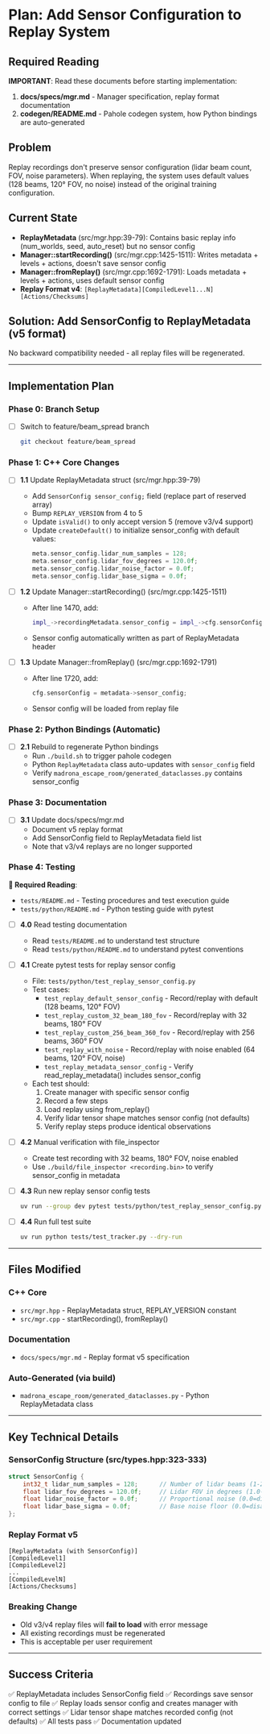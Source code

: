 # Plan: Add Sensor Configuration to Replay System

## Required Reading

**IMPORTANT**: Read these documents before starting implementation:
1. **docs/specs/mgr.md** - Manager specification, replay format documentation
2. **codegen/README.md** - Pahole codegen system, how Python bindings are auto-generated

## Problem
Replay recordings don't preserve sensor configuration (lidar beam count, FOV, noise parameters). When replaying, the system uses default values (128 beams, 120° FOV, no noise) instead of the original training configuration.

## Current State
- **ReplayMetadata** (src/mgr.hpp:39-79): Contains basic replay info (num_worlds, seed, auto_reset) but no sensor config
- **Manager::startRecording()** (src/mgr.cpp:1425-1511): Writes metadata + levels + actions, doesn't save sensor config
- **Manager::fromReplay()** (src/mgr.cpp:1692-1791): Loads metadata + levels + actions, uses default sensor config
- **Replay Format v4**: `[ReplayMetadata][CompiledLevel1...N][Actions/Checksums]`

## Solution: Add SensorConfig to ReplayMetadata (v5 format)

No backward compatibility needed - all replay files will be regenerated.

---

## Implementation Plan

### Phase 0: Branch Setup
- [ ] Switch to feature/beam_spread branch
  ```bash
  git checkout feature/beam_spread
  ```

### Phase 1: C++ Core Changes

- [ ] **1.1** Update ReplayMetadata struct (src/mgr.hpp:39-79)
  - Add `SensorConfig sensor_config;` field (replace part of reserved array)
  - Bump `REPLAY_VERSION` from 4 to 5
  - Update `isValid()` to only accept version 5 (remove v3/v4 support)
  - Update `createDefault()` to initialize sensor_config with default values:
    ```cpp
    meta.sensor_config.lidar_num_samples = 128;
    meta.sensor_config.lidar_fov_degrees = 120.0f;
    meta.sensor_config.lidar_noise_factor = 0.0f;
    meta.sensor_config.lidar_base_sigma = 0.0f;
    ```

- [ ] **1.2** Update Manager::startRecording() (src/mgr.cpp:1425-1511)
  - After line 1470, add:
    ```cpp
    impl_->recordingMetadata.sensor_config = impl_->cfg.sensorConfig;
    ```
  - Sensor config automatically written as part of ReplayMetadata header

- [ ] **1.3** Update Manager::fromReplay() (src/mgr.cpp:1692-1791)
  - After line 1720, add:
    ```cpp
    cfg.sensorConfig = metadata->sensor_config;
    ```
  - Sensor config will be loaded from replay file

### Phase 2: Python Bindings (Automatic)

- [ ] **2.1** Rebuild to regenerate Python bindings
  - Run `./build.sh` to trigger pahole codegen
  - Python `ReplayMetadata` class auto-updates with `sensor_config` field
  - Verify `madrona_escape_room/generated_dataclasses.py` contains sensor_config

### Phase 3: Documentation

- [ ] **3.1** Update docs/specs/mgr.md
  - Document v5 replay format
  - Add SensorConfig field to ReplayMetadata field list
  - Note that v3/v4 replays are no longer supported

### Phase 4: Testing

**📖 Required Reading**:
- `tests/README.md` - Testing procedures and test execution guide
- `tests/python/README.md` - Python testing guide with pytest

- [ ] **4.0** Read testing documentation
  - Read `tests/README.md` to understand test structure
  - Read `tests/python/README.md` to understand pytest conventions

- [ ] **4.1** Create pytest tests for replay sensor config
  - File: `tests/python/test_replay_sensor_config.py`
  - Test cases:
    - `test_replay_default_sensor_config` - Record/replay with default (128 beams, 120° FOV)
    - `test_replay_custom_32_beam_180_fov` - Record/replay with 32 beams, 180° FOV
    - `test_replay_custom_256_beam_360_fov` - Record/replay with 256 beams, 360° FOV
    - `test_replay_with_noise` - Record/replay with noise enabled (64 beams, 120° FOV, noise)
    - `test_replay_metadata_sensor_config` - Verify read_replay_metadata() includes sensor_config
  - Each test should:
    1. Create manager with specific sensor config
    2. Record a few steps
    3. Load replay using from_replay()
    4. Verify lidar tensor shape matches sensor config (not defaults)
    5. Verify replay steps produce identical observations

- [ ] **4.2** Manual verification with file_inspector
  - Create test recording with 32 beams, 180° FOV, noise enabled
  - Use `./build/file_inspector <recording.bin>` to verify sensor_config in metadata

- [ ] **4.3** Run new replay sensor config tests
  ```bash
  uv run --group dev pytest tests/python/test_replay_sensor_config.py -v
  ```

- [ ] **4.4** Run full test suite
  ```bash
  uv run python tests/test_tracker.py --dry-run
  ```

---

## Files Modified

### C++ Core
- `src/mgr.hpp` - ReplayMetadata struct, REPLAY_VERSION constant
- `src/mgr.cpp` - startRecording(), fromReplay()

### Documentation
- `docs/specs/mgr.md` - Replay format v5 specification

### Auto-Generated (via build)
- `madrona_escape_room/generated_dataclasses.py` - Python ReplayMetadata class

---

## Key Technical Details

### SensorConfig Structure (src/types.hpp:323-333)
```cpp
struct SensorConfig {
    int32_t lidar_num_samples = 128;      // Number of lidar beams (1-256)
    float lidar_fov_degrees = 120.0f;     // Lidar FOV in degrees (1.0-360.0)
    float lidar_noise_factor = 0.0f;      // Proportional noise (0.0=disabled)
    float lidar_base_sigma = 0.0f;        // Base noise floor (0.0=disabled)
};
```

### Replay Format v5
```
[ReplayMetadata (with SensorConfig)]
[CompiledLevel1]
[CompiledLevel2]
...
[CompiledLevelN]
[Actions/Checksums]
```

### Breaking Change
- Old v3/v4 replay files will **fail to load** with error message
- All existing recordings must be regenerated
- This is acceptable per user requirement

---

## Success Criteria

✅ ReplayMetadata includes SensorConfig field
✅ Recordings save sensor config to file
✅ Replay loads sensor config and creates manager with correct settings
✅ Lidar tensor shape matches recorded config (not defaults)
✅ All tests pass
✅ Documentation updated
